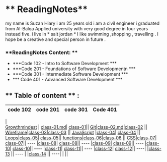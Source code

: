 # ** ReadingNotes**

my name is Suzan Hiary i am 25 years old i am a  civil engineer i graduated from Al-Balqa Applied university with very good degree in four years instead five.
i live in * salt jordan * I like swimming ,shopping , travelling . I hope be  a creative and special person in future . 

### **ReadingNotes Content: **

* ***Code 102 - Intro to Software Development ***
* ***Code 201 - Foundations of Software Developmentn ***
* ***Code 301 - Intermediate Software Development ***
* *** Code 401 - Advanced Software Development ***

## ** Table of content **  :

code  102 | code 201 | code 301  | Code 401 |
-------------|-------------|----------| -----|
 |     
[Growthmindest](Read01.md) | [class-01.md](Introductory.md)| [class-01](301-class01.md)||
[Git](Read02.md)|[class-02.md](class-02.md)|[class-02](301-class02.md) ||
[Wireframe](Read03.md)|[class-03](class-03.md)|[class-03](301-class03.md) ||
[JavaScript](Read06.md) |[class-04](class-04.md)| [class-04](301-class04.md) ||
[Loops](Read:05.md)|[class-05](class-05.md)| [class-05](301-class05.md)||
[functions]()|[class-06](class-06.md)|[class-06](301-class06.md) ||
[CSS](Read06b.md)|[class-07](class-07.md)| [class-07](301-class07.md)||
 ---- |[class-08](class-08.md)| [class-08](301-class08.md)||
  ---- |[class-09](class-09.md)| [class-09](301-class09.md)||
   ---- |[class-10](class-10.md)| [class-10](301-class-10.md)||
    ---- |[class-11](class-11.md)| [class-11](301-class-11.md)||
    ---- |[class-12](class012.md)| [class-12](301-class-12.md)||
    ----| |[class-13](301-class-13.md) ||
    ---- | |[class-14](301-class-14.md) ||
     ----| | ||
   


